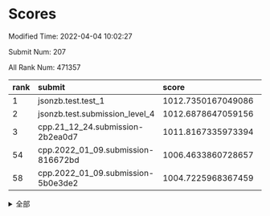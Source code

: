 # Scores

Modified Time: 2022-04-04 10:02:27

Submit Num: 207

All Rank Num: 471357

| rank |               submit               |       score        |       sigma        | pk_num |
| :--- | :--------------------------------- | :----------------- | :----------------- | :----- |
| 1    | jsonzb.test.test_1                 | 1012.7350167049086 | 0.8123311676683966 | 9106   |
| 2    | jsonzb.test.submission_level_4     | 1012.6878647059156 | 0.7944501408229553 | 9109   |
| 3    | cpp.21_12_24.submission-2b2ea0d7   | 1011.8167335973394 | 0.7766518888960834 | 9108   |
| 54   | cpp.2022_01_09.submission-816672bd | 1006.4633860728657 | 0.7143116871257508 | 9109   |
| 58   | cpp.2022_01_09.submission-5b0e3de2 | 1004.7225968367459 | 0.7034338414386986 | 9110   |


<details>
<summary>全部</summary>

| rank |                 submit                 |       score        |       sigma        | pk_num |
| :--- | :------------------------------------- | :----------------- | :----------------- | :----- |
| 1    | jsonzb.test.test_1                     | 1012.7350167049086 | 0.8123311676683966 | 9106   |
| 2    | jsonzb.test.submission_level_4         | 1012.6878647059156 | 0.7944501408229553 | 9109   |
| 3    | cpp.21_12_24.submission-2b2ea0d7       | 1011.8167335973394 | 0.7766518888960834 | 9108   |
| 4    | gobigger.level_3.submission_level_3_1  | 1011.7283291616382 | 0.76765447405566   | 9111   |
| 5    | gobigger.level_3.submission_level_3_21 | 1011.5285453742028 | 0.7490558115381639 | 9113   |
| 6    | gobigger.level_3.submission_level_3_26 | 1011.4964269198845 | 0.797670807676149  | 9104   |
| 7    | gobigger.level_3.submission_level_3_17 | 1011.1291383456414 | 0.7581971674261047 | 9106   |
| 8    | gobigger.level_3.submission_level_3_7  | 1010.9898177973425 | 0.7842699573818689 | 9109   |
| 9    | gobigger.level_3.submission_level_3_35 | 1010.8855566739953 | 0.7540675371822638 | 9111   |
| 10   | gobigger.level_3.submission_level_3_25 | 1010.843404155935  | 0.7823527278470569 | 9110   |
| 11   | gobigger.level_3.submission_level_3_45 | 1010.6479148435035 | 0.7676025976133128 | 9107   |
| 12   | gobigger.level_3.submission_level_3_43 | 1010.5894265188056 | 0.7674034862927603 | 9104   |
| 13   | gobigger.level_3.submission_level_3_31 | 1010.548310512802  | 0.7595752061391596 | 9106   |
| 14   | gobigger.level_3.submission_level_3_5  | 1010.5400209437752 | 0.7765477303477817 | 9108   |
| 15   | gobigger.level_3.submission_level_3_14 | 1010.4992307943279 | 0.7653333364536125 | 9108   |
| 16   | gobigger.level_3.submission_level_3_49 | 1010.4835923411339 | 0.7551369569045089 | 9111   |
| 17   | gobigger.level_3.submission_level_3_48 | 1010.3155297663689 | 0.7409619541108675 | 9107   |
| 18   | gobigger.level_3.submission_level_3_33 | 1010.2692303383302 | 0.7671126765518734 | 9111   |
| 19   | gobigger.level_3.submission_level_3_12 | 1010.2409190930173 | 0.7563908604522174 | 9110   |
| 20   | gobigger.level_3.submission_level_3_20 | 1010.0331359618708 | 0.7601340935244967 | 9109   |
| 21   | gobigger.level_3.submission_level_3_2  | 1009.9322846251215 | 0.7723551240758608 | 9116   |
| 22   | gobigger.level_3.submission_level_3_18 | 1009.9188233477007 | 0.757278938123264  | 9111   |
| 23   | gobigger.level_3.submission_level_3_38 | 1009.8597424000341 | 0.7447012733510978 | 9104   |
| 24   | gobigger.level_3.submission_level_3_30 | 1009.8593533272602 | 0.7591108523129063 | 9109   |
| 25   | gobigger.level_3.submission_level_3_24 | 1009.8051218984799 | 0.7740122042802704 | 9113   |
| 26   | gobigger.level_3.submission_level_3_36 | 1009.7963156535304 | 0.7559359056233328 | 9112   |
| 27   | gobigger.level_3.submission_level_3_11 | 1009.7534962072365 | 0.7578187650740258 | 9109   |
| 28   | gobigger.level_3.submission_level_3_19 | 1009.7391882516504 | 0.7371847282908713 | 9110   |
| 29   | gobigger.level_3.submission_level_3_22 | 1009.7072633813267 | 0.7748330629512119 | 9107   |
| 30   | gobigger.level_3.submission_level_3_13 | 1009.6754754441668 | 0.76068074848055   | 9106   |
| 31   | gobigger.level_3.submission_level_3_44 | 1009.6601153540526 | 0.7478917760666667 | 9104   |
| 32   | gobigger.level_3.submission_level_3_8  | 1009.6527816162084 | 0.7460769728868267 | 9107   |
| 33   | gobigger.level_3.submission_level_3_9  | 1009.5856673517786 | 0.7480175212702356 | 9110   |
| 34   | gobigger.level_3.submission_level_3_42 | 1009.5509894538809 | 0.7503467615862762 | 9112   |
| 35   | gobigger.level_3.submission_level_3_0  | 1009.4950585475382 | 0.750789852044339  | 9108   |
| 36   | gobigger.level_3.submission_level_3_23 | 1009.4661850969572 | 0.7678213167212895 | 9108   |
| 37   | gobigger.level_3.submission_level_3_15 | 1009.4227773378615 | 0.7781719180587031 | 9106   |
| 38   | gobigger.level_3.submission_level_3_39 | 1009.4146939677413 | 0.7461131314177598 | 9108   |
| 39   | gobigger.level_3.submission_level_3_4  | 1009.3491798609408 | 0.7386319735686551 | 9109   |
| 40   | gobigger.level_3.submission_level_3_27 | 1009.328101533488  | 0.7296063444259697 | 9103   |
| 41   | gobigger.level_3.submission_level_3_3  | 1009.3044056912494 | 0.755991651053457  | 9110   |
| 42   | gobigger.level_3.submission_level_3_10 | 1009.1461823489949 | 0.7495014768799011 | 9116   |
| 43   | gobigger.level_3.submission_level_3_16 | 1009.0772594007311 | 0.728000706360618  | 9111   |
| 44   | gobigger.level_3.submission_level_3_47 | 1009.040781118006  | 0.7462839204695723 | 9112   |
| 45   | gobigger.level_3.submission_level_3_41 | 1008.9943674987262 | 0.7490274782510874 | 9108   |
| 46   | gobigger.level_3.submission_level_3_46 | 1008.9927431251338 | 0.756007009433106  | 9113   |
| 47   | gobigger.level_3.submission_level_3_32 | 1008.9920629772232 | 0.7772015645645474 | 9109   |
| 48   | gobigger.level_3.submission_level_3_6  | 1008.9758142113253 | 0.7594455354535805 | 9110   |
| 49   | gobigger.level_3.submission_level_3_28 | 1008.8144125822707 | 0.7477827251982886 | 9111   |
| 50   | gobigger.level_3.submission_level_3_34 | 1008.793488688595  | 0.7284232090526668 | 9110   |
| 51   | gobigger.level_3.submission_level_3_40 | 1008.7131431163072 | 0.7456617274439671 | 9107   |
| 52   | gobigger.level_3.submission_level_3_37 | 1008.6708464755181 | 0.7292872115422732 | 9111   |
| 53   | gobigger.level_3.submission_level_3_29 | 1008.4860898332704 | 0.7416518905451382 | 9106   |
| 54   | cpp.2022_01_09.submission-816672bd     | 1006.4633860728657 | 0.7143116871257508 | 9109   |
| 55   | gobigger.level_1.submission_level_1_11 | 1004.9920005048457 | 0.7202292807100292 | 9110   |
| 56   | gobigger.level_1.submission_level_1_42 | 1004.786142808634  | 0.71621162002029   | 9108   |
| 57   | gobigger.level_1.submission_level_1_31 | 1004.7555579184013 | 0.7162045803692184 | 9110   |
| 58   | cpp.2022_01_09.submission-5b0e3de2     | 1004.7225968367459 | 0.7034338414386986 | 9110   |
| 59   | gobigger.level_1.submission_level_1_46 | 1004.6061054594655 | 0.716572595603622  | 9112   |
| 60   | gobigger.level_1.submission_level_1_13 | 1004.4741783106839 | 0.7258813259210042 | 9106   |
| 61   | gobigger.level_1.submission_level_1_22 | 1004.3828996401561 | 0.7243054238161748 | 9111   |
| 62   | gobigger.level_1.submission_level_1_4  | 1004.1702078237769 | 0.7163489994810183 | 9109   |
| 63   | gobigger.level_1.submission_level_1_15 | 1004.0843224652425 | 0.7099275324130591 | 9110   |
| 64   | gobigger.level_1.submission_level_1_10 | 1004.0719566854801 | 0.7129531248574338 | 9105   |
| 65   | gobigger.level_1.submission_level_1_35 | 1003.9779538216677 | 0.7203304626020688 | 9113   |
| 66   | gobigger.level_1.submission_level_1_39 | 1003.8950850017927 | 0.7101992863226175 | 9107   |
| 67   | gobigger.level_1.submission_level_1_36 | 1003.8776779769231 | 0.7132375689913305 | 9105   |
| 68   | gobigger.level_1.submission_level_1_48 | 1003.8690867186735 | 0.7055666409755618 | 9110   |
| 69   | gobigger.level_1.submission_level_1_5  | 1003.8260132231138 | 0.7076775938528699 | 9107   |
| 70   | gobigger.level_1.submission_level_1_24 | 1003.8129541524278 | 0.7257286195481436 | 9105   |
| 71   | gobigger.level_1.submission_level_1_12 | 1003.7929518609035 | 0.7199604147726234 | 9108   |
| 72   | gobigger.level_1.submission_level_1_33 | 1003.7288535840332 | 0.7084470910500484 | 9107   |
| 73   | gobigger.level_1.submission_level_1_26 | 1003.7082460377472 | 0.7203137499029354 | 9110   |
| 74   | gobigger.level_1.submission_level_1_17 | 1003.6915153571813 | 0.7225838021949618 | 9111   |
| 75   | gobigger.level_1.submission_level_1_34 | 1003.6527141790162 | 0.7321393256213087 | 9111   |
| 76   | gobigger.level_1.submission_level_1_8  | 1003.5643034356862 | 0.718849094612353  | 9107   |
| 77   | gobigger.level_1.submission_level_1_2  | 1003.4999736567396 | 0.7095300319306413 | 9105   |
| 78   | gobigger.level_1.submission_level_1_29 | 1003.4487195824269 | 0.7155162367420292 | 9107   |
| 79   | gobigger.level_1.submission_level_1_3  | 1003.4468559920354 | 0.7162776929575657 | 9106   |
| 80   | gobigger.level_1.submission_level_1_43 | 1003.4453397541806 | 0.7201966789317873 | 9105   |
| 81   | gobigger.level_1.submission_level_1_30 | 1003.3475560706484 | 0.7235592161714527 | 9113   |
| 82   | gobigger.level_1.submission_level_1_32 | 1003.3245952424314 | 0.7120472412020908 | 9107   |
| 83   | gobigger.level_1.submission_level_1_16 | 1003.3236683344413 | 0.7034524989153073 | 9106   |
| 84   | gobigger.level_1.submission_level_1_44 | 1003.297719737632  | 0.710094430310326  | 9113   |
| 85   | gobigger.level_1.submission_level_1_25 | 1003.2448602235834 | 0.7057787615965206 | 9107   |
| 86   | gobigger.level_1.submission_level_1_21 | 1003.159763327387  | 0.7074496998907104 | 9110   |
| 87   | gobigger.level_1.submission_level_1_37 | 1003.154215124632  | 0.7110995005829371 | 9108   |
| 88   | gobigger.level_1.submission_level_1_0  | 1003.1232977371736 | 0.7143958261281668 | 9108   |
| 89   | gobigger.level_1.submission_level_1_45 | 1002.9765511345807 | 0.7187648807598954 | 9108   |
| 90   | gobigger.level_1.submission_level_1_38 | 1002.9017038565466 | 0.7119147335636582 | 9113   |
| 91   | gobigger.level_1.submission_level_1_41 | 1002.8416756843848 | 0.7158351883354127 | 9105   |
| 92   | gobigger.level_1.submission_level_1_7  | 1002.7945912662807 | 0.713009017234973  | 9108   |
| 93   | gobigger.level_1.submission_level_1_9  | 1002.750806192333  | 0.7059059982608904 | 9107   |
| 94   | gobigger.level_1.submission_level_1_19 | 1002.6881265160208 | 0.7209969672667773 | 9105   |
| 95   | gobigger.level_1.submission_level_1_49 | 1002.6875267177564 | 0.7150839153125658 | 9113   |
| 96   | gobigger.level_1.submission_level_1_1  | 1002.5589213236332 | 0.7116381248750709 | 9111   |
| 97   | gobigger.level_1.submission_level_1_6  | 1002.4482530497238 | 0.7046464244284728 | 9102   |
| 98   | gobigger.level_1.submission_level_1_40 | 1002.4345078389646 | 0.7265570132203424 | 9111   |
| 99   | gobigger.level_1.submission_level_1_23 | 1002.3969246711197 | 0.7098110835591749 | 9106   |
| 100  | gobigger.level_1.submission_level_1_14 | 1002.3571233855099 | 0.7077981049978713 | 9103   |
| 101  | gobigger.level_1.submission_level_1_20 | 1002.34326729864   | 0.71322961124539   | 9112   |
| 102  | gobigger.level_1.submission_level_1_28 | 1002.2549234995942 | 0.7103098267855945 | 9112   |
| 103  | gobigger.level_1.submission_level_1_27 | 1002.2433643770207 | 0.7118785967060329 | 9109   |
| 104  | gobigger.level_1.submission_level_1_47 | 1002.2394061514327 | 0.7169570589912921 | 9104   |
| 105  | gobigger.level_1.submission_level_1_18 | 1002.221309093335  | 0.7184427088707089 | 9105   |
| 106  | gobigger.random.submission_random_37   | 997.3929900047625  | 0.7221411128323253 | 9108   |
| 107  | gobigger.random.submission_random_34   | 997.2164282781838  | 0.7103743788324296 | 9111   |
| 108  | gobigger.random.submission_random_5    | 997.1909775454633  | 0.7010139335517656 | 9104   |
| 109  | gobigger.random.submission_random_31   | 996.9432512640477  | 0.6998550559565018 | 9106   |
| 110  | gobigger.random.submission_random_12   | 996.8678364101557  | 0.7116025206717734 | 9108   |
| 111  | gobigger.random.submission_random_3    | 996.867055012374   | 0.7171211859811488 | 9103   |
| 112  | gobigger.random.submission_random_39   | 996.8196772279573  | 0.705921102485523  | 9113   |
| 113  | gobigger.random.submission_random_26   | 996.8097016285318  | 0.6994955843534764 | 9110   |
| 114  | gobigger.random.submission_random_27   | 996.7136492540546  | 0.7230524946346997 | 9110   |
| 115  | gobigger.random.submission_random_38   | 996.6198828269191  | 0.7041157251160673 | 9101   |
| 116  | gobigger.random.submission_random_43   | 996.6144060085563  | 0.7206223196321906 | 9108   |
| 117  | gobigger.random.submission_random_22   | 996.6032884205207  | 0.7155189226497121 | 9108   |
| 118  | gobigger.random.submission_random_49   | 996.4292442504076  | 0.7211476918158679 | 9108   |
| 119  | gobigger.random.submission_random_45   | 996.4169576157788  | 0.7004366437400646 | 9106   |
| 120  | gobigger.random.submission_random_0    | 996.3859596117717  | 0.7170360745113435 | 9113   |
| 121  | gobigger.random.submission_random_25   | 996.3832950914391  | 0.7126431795481304 | 9107   |
| 122  | gobigger.random.submission_random_14   | 996.3154013468146  | 0.7124517546744468 | 9107   |
| 123  | gobigger.random.submission_random_47   | 996.2913155387552  | 0.7083759156700887 | 9107   |
| 124  | gobigger.random.submission_random_29   | 996.2656612420529  | 0.7026200826222778 | 9110   |
| 125  | gobigger.random.submission_random_23   | 996.2283722838034  | 0.7102574505453503 | 9105   |
| 126  | gobigger.random.submission_random_8    | 996.1644555992577  | 0.7156338125427587 | 9109   |
| 127  | gobigger.random.submission_random_46   | 996.1173402854438  | 0.7018490550472315 | 9106   |
| 128  | gobigger.random.submission_random_16   | 996.0393008938638  | 0.7039438666623853 | 9104   |
| 129  | gobigger.random.submission_random_9    | 995.9660200381337  | 0.7068954965257286 | 9106   |
| 130  | gobigger.random.submission_random_30   | 995.9430207737817  | 0.7061824267789668 | 9105   |
| 131  | gobigger.random.submission_random_24   | 995.9413686642544  | 0.7101591749926373 | 9108   |
| 132  | gobigger.random.submission_random_44   | 995.9144147814768  | 0.7085372813005941 | 9110   |
| 133  | gobigger.random.submission_random_1    | 995.9063461469191  | 0.7150077799976071 | 9102   |
| 134  | gobigger.random.submission_random_21   | 995.879915066405   | 0.7281262587933265 | 9113   |
| 135  | gobigger.random.submission_random_2    | 995.7362921437328  | 0.72572888388688   | 9107   |
| 136  | gobigger.random.submission_random_32   | 995.7327064589773  | 0.7080045082220333 | 9107   |
| 137  | gobigger.random.submission_random_36   | 995.712402892891   | 0.7225206825873196 | 9109   |
| 138  | gobigger.random.submission_random_4    | 995.5711613485962  | 0.7248585636122816 | 9104   |
| 139  | gobigger.random.submission_random_33   | 995.5609863862203  | 0.7146293380604938 | 9107   |
| 140  | gobigger.random.submission_random_42   | 995.5282168812489  | 0.7089569088293753 | 9108   |
| 141  | gobigger.random.submission_random_20   | 995.5245043285274  | 0.7017744053010845 | 9104   |
| 142  | gobigger.random.submission_random_48   | 995.5062846332931  | 0.7201876633185277 | 9105   |
| 143  | gobigger.random.submission_random_6    | 995.483792073812   | 0.7133213236929804 | 9110   |
| 144  | gobigger.random.submission_random_17   | 995.4712881631515  | 0.7107574236854395 | 9109   |
| 145  | gobigger.random.submission_random_40   | 995.4571018147147  | 0.7012349227462098 | 9107   |
| 146  | gobigger.random.submission_random_35   | 995.4545971769181  | 0.7116587277609874 | 9106   |
| 147  | gobigger.random.submission_random_28   | 995.4222243446586  | 0.7193498031144676 | 9106   |
| 148  | gobigger.random.submission_random_13   | 995.4209988731312  | 0.711470963444401  | 9109   |
| 149  | gobigger.random.submission_random_11   | 995.3756308121278  | 0.7026051187997298 | 9111   |
| 150  | gobigger.random.submission_random_10   | 995.2747487781302  | 0.704205573429302  | 9109   |
| 151  | gobigger.random.submission_random_41   | 995.2464974756986  | 0.7378759242959317 | 9107   |
| 152  | gobigger.random.submission_random_7    | 995.1504717090868  | 0.7250477798943162 | 9107   |
| 153  | gobigger.random.submission_random_19   | 995.1043080940451  | 0.7159558577820332 | 9111   |
| 154  | gobigger.random.submission_random_18   | 995.0585276780085  | 0.718680328150882  | 9114   |
| 155  | gobigger.random.submission_random_15   | 994.9941533761979  | 0.7186464793793982 | 9106   |
| 156  | gobigger.level_2.submission_level_2_26 | 994.4159799279176  | 0.7239506613999493 | 9108   |
| 157  | gobigger.level_2.submission_level_2_32 | 993.7074920830815  | 0.7391561770194219 | 9109   |
| 158  | gobigger.level_2.submission_level_2_40 | 993.6844701978789  | 0.7377628446646673 | 9113   |
| 159  | gobigger.level_2.submission_level_2_20 | 993.6473689277989  | 0.74506378135402   | 9107   |
| 160  | gobigger.level_2.submission_level_2_33 | 993.5942705158845  | 0.7331509678893982 | 9113   |
| 161  | gobigger.level_2.submission_level_2_5  | 993.501527276436   | 0.7499292472508052 | 9112   |
| 162  | gobigger.level_2.submission_level_2_30 | 993.4497383067951  | 0.7337553776945475 | 9104   |
| 163  | gobigger.level_2.submission_level_2_44 | 993.3521880822184  | 0.7594905134799831 | 9111   |
| 164  | gobigger.level_2.submission_level_2_17 | 993.2535300255136  | 0.7369655710377654 | 9110   |
| 165  | gobigger.level_2.submission_level_2_42 | 993.2281456734312  | 0.734546858297536  | 9113   |
| 166  | gobigger.level_2.submission_level_2_37 | 993.2067091066885  | 0.7295363457788832 | 9108   |
| 167  | gobigger.level_2.submission_level_2_2  | 993.0555051648072  | 0.7382279510489508 | 9115   |
| 168  | gobigger.level_2.submission_level_2_3  | 993.0364493551142  | 0.743339741317183  | 9108   |
| 169  | gobigger.level_2.submission_level_2_23 | 992.9883130547049  | 0.7329351766395403 | 9111   |
| 170  | gobigger.level_2.submission_level_2_6  | 992.8929333891165  | 0.7495368326248303 | 9114   |
| 171  | gobigger.level_2.submission_level_2_8  | 992.7953180518678  | 0.7343196159845623 | 9112   |
| 172  | gobigger.level_2.submission_level_2_35 | 992.7664677084024  | 0.7454369781375694 | 9102   |
| 173  | gobigger.level_2.submission_level_2_46 | 992.6155625555353  | 0.7349634680731678 | 9111   |
| 174  | gobigger.level_2.submission_level_2_21 | 992.5706470738712  | 0.7446192161259768 | 9109   |
| 175  | gobigger.level_2.submission_level_2_4  | 992.4713592328635  | 0.7320348722736889 | 9103   |
| 176  | gobigger.level_2.submission_level_2_13 | 992.4569817442097  | 0.7545691351875662 | 9104   |
| 177  | gobigger.level_2.submission_level_2_0  | 992.4243063656056  | 0.7418406846381846 | 9108   |
| 178  | gobigger.level_2.submission_level_2_45 | 992.4228567087792  | 0.7561285929142553 | 9106   |
| 179  | gobigger.level_2.submission_level_2_49 | 992.3221968387865  | 0.7456353769596183 | 9105   |
| 180  | gobigger.level_2.submission_level_2_41 | 992.2814510480717  | 0.7298627571401334 | 9101   |
| 181  | gobigger.level_2.submission_level_2_25 | 992.2605306900638  | 0.7237646050050006 | 9107   |
| 182  | gobigger.level_2.submission_level_2_15 | 992.0916527320775  | 0.7470048006290171 | 9108   |
| 183  | gobigger.level_2.submission_level_2_19 | 992.0271491394327  | 0.7482172912694051 | 9110   |
| 184  | gobigger.level_2.submission_level_2_29 | 991.9718886802207  | 0.7418498883155622 | 9102   |
| 185  | gobigger.level_2.submission_level_2_31 | 991.8919996990292  | 0.7313684860615288 | 9113   |
| 186  | gobigger.level_2.submission_level_2_9  | 991.8131812456553  | 0.7493076143618355 | 9109   |
| 187  | gobigger.level_2.submission_level_2_22 | 991.6832128246218  | 0.7398237807872781 | 9110   |
| 188  | gobigger.level_2.submission_level_2_43 | 991.6316586039161  | 0.748706622573749  | 9111   |
| 189  | gobigger.level_2.submission_level_2_12 | 991.6192273113329  | 0.7491323672597059 | 9114   |
| 190  | gobigger.level_2.submission_level_2_47 | 991.605172085571   | 0.7419749486207717 | 9111   |
| 191  | gobigger.level_2.submission_level_2_18 | 991.5966653281635  | 0.7525202361901    | 9107   |
| 192  | gobigger.level_2.submission_level_2_27 | 991.5141128877627  | 0.7738991727558985 | 9105   |
| 193  | gobigger.level_2.submission_level_2_14 | 991.4775863922259  | 0.7582816705636825 | 9107   |
| 194  | gobigger.level_2.submission_level_2_16 | 991.4199941064782  | 0.7412755448648438 | 9111   |
| 195  | gobigger.level_2.submission_level_2_24 | 991.3376726542922  | 0.7402730137681232 | 9108   |
| 196  | gobigger.level_2.submission_level_2_36 | 991.3210013744858  | 0.7432814383973647 | 9107   |
| 197  | gobigger.level_2.submission_level_2_48 | 991.1724422951348  | 0.7543700758131267 | 9108   |
| 198  | gobigger.level_2.submission_level_2_1  | 991.1403989668704  | 0.7477443064937666 | 9109   |
| 199  | gobigger.level_2.submission_level_2_10 | 991.0816712712988  | 0.7435828909858411 | 9110   |
| 200  | gobigger.level_2.submission_level_2_34 | 990.9045292579686  | 0.7699194113251749 | 9103   |
| 201  | gobigger.level_2.submission_level_2_39 | 990.9022982768224  | 0.7614866054215367 | 9107   |
| 202  | gobigger.level_2.submission_level_2_38 | 990.8635495047766  | 0.7460332413642826 | 9106   |
| 203  | gobigger.level_2.submission_level_2_28 | 990.4282086412436  | 0.7803041315862524 | 9108   |
| 204  | gobigger.level_2.submission_level_2_7  | 990.3389637466419  | 0.7536317462326069 | 9112   |
| 205  | gobigger.level_2.submission_level_2_11 | 989.6686569765249  | 0.7882693897440456 | 9107   |
| 206  | gobigger.none.submission_none_1        | 978.4973892386175  | 1.2161420325910217 | 9111   |
| 207  | gobigger.none.submission_none_0        | 975.0196482601966  | 1.4352025032289595 | 9110   |

</details>